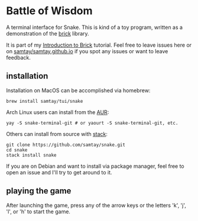 # Battle of Wisdom

A terminal interface for Snake. This is kind of a toy program, written as a demonstration of the
[brick](https://hackage.haskell.org/package/brick-0.18) library.


It is part of my [Introduction to Brick](https://samtay.github.io/posts/introduction-to-brick)
tutorial. Feel free to leave issues here or on
[samtay/samtay.github.io](https://github.com/samtay/samtay.github.io)
if you spot any issues or want to leave feedback.

## installation
Installation on MacOS can be accomplished via homebrew:
```shell
brew install samtay/tui/snake
```
Arch Linux users can install from the [AUR](https://aur.archlinux.org/packages/snake-terminal-git/):
```shell
yay -S snake-terminal-git # or yaourt -S snake-terminal-git, etc.
```
Others can install from source with [stack](https://docs.haskellstack.org/en/stable/README/#how-to-install):
```shell
git clone https://github.com/samtay/snake.git
cd snake
stack install snake
```
If you are on Debian and want to install via package manager, feel free to open an issue and I'll try to get around to it.

## playing the game

After launching the game, press any of the arrow keys or the letters 'k', 'j', 'l', or 'h' to start the game.
